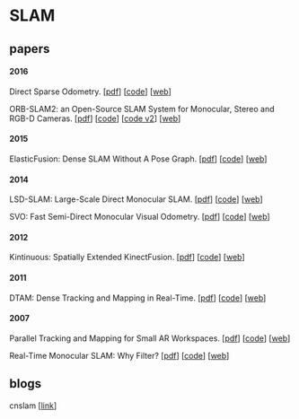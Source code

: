 # SLAM

## papers

#### 2016
Direct Sparse Odometry. [[pdf](https://vision.in.tum.de/_media/spezial/bib/engel2016dso.pdf)] [[code](https://github.com/JakobEngel/dso)] [[web](https://vision.in.tum.de/research/vslam/dso)]

ORB-SLAM2: an Open-Source SLAM System for Monocular, Stereo and RGB-D Cameras. [[pdf](https://128.84.21.199/abs/1610.06475)] [[code](https://github.com/raulmur/ORB_SLAM)] [[code v2](https://github.com/raulmur/ORB_SLAM2)] [[web](http://webdiis.unizar.es/~raulmur/orbslam/)]

#### 2015
ElasticFusion: Dense SLAM Without A Pose Graph. [[pdf](http://thomaswhelan.ie/Whelan15rss.pdf)] [[code](https://github.com/mp3guy/ElasticFusion)] [[web](https://github.com/mp3guy)]

#### 2014
LSD-SLAM: Large-Scale Direct Monocular SLAM. [[pdf](http://vision.in.tum.de/_media/spezial/bib/engel14eccv.pdf)] [[code](http://github.com/tum-vision/lsd_slam)] [[web](http://vision.in.tum.de/research/vslam/lsdslam)]

SVO: Fast Semi-Direct Monocular Visual Odometry. [[pdf](http://rpg.ifi.uzh.ch/docs/ICRA14_Forster.pdf)] [[code](https://github.com/uzh-rpg/rpg_svo)] [[web](https://github.com/uzh-rpg)]

#### 2012
Kintinuous: Spatially Extended KinectFusion. [[pdf](http://thomaswhelan.ie/Whelan12rssw.pdf)] [[code](https://github.com/mp3guy/Kintinuous)] [[web](https://github.com/mp3guy)]

#### 2011
DTAM: Dense Tracking and Mapping in Real-Time. [[pdf](https://www.doc.ic.ac.uk/~ajd/Publications/newcombe_etal_iccv2011.pdf)] [[code](https://github.com/anuranbaka/OpenDTAM)] [[web](https://www.doc.ic.ac.uk/~ajd/)]

#### 2007
Parallel Tracking and Mapping for Small AR Workspaces. [[pdf](http://www.robots.ox.ac.uk/~gk/publications.html#2007ISMAR)] [[code](https://github.com/Oxford-PTAM/PTAM-GPL)] [[web](http://www.robots.ox.ac.uk/~gk/PTAM/)]

Real-Time Monocular SLAM: Why Filter? [[pdf](https://www.doc.ic.ac.uk/~ajd/Publications/strasdat_etal_icra2010.pdf)] [[code](https://github.com/hanmekim/SceneLib2)] [[web](https://www.doc.ic.ac.uk/~ajd/index.html)]

## blogs
cnslam [[link](http://slamcn.org)]

